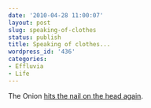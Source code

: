 ```yaml
---
date: '2010-04-28 11:00:07'
layout: post
slug: speaking-of-clothes
status: publish
title: Speaking of clothes...
wordpress_id: '436'
categories:
- Effluvia
- Life
---
```


The Onion [hits the nail on the head again](http://www.theonion.com/content/node/99993).
